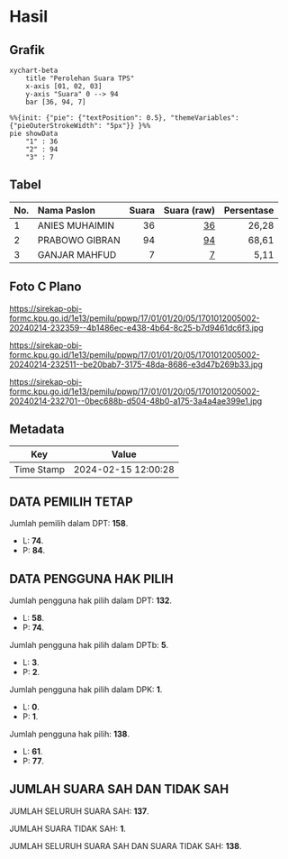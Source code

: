 # Hasil

## Grafik

```mermaid
xychart-beta
    title "Perolehan Suara TPS"
    x-axis [01, 02, 03]
    y-axis "Suara" 0 --> 94
    bar [36, 94, 7]
```

```mermaid
%%{init: {"pie": {"textPosition": 0.5}, "themeVariables": {"pieOuterStrokeWidth": "5px"}} }%%
pie showData
    "1" : 36
    "2" : 94
    "3" : 7
```

## Tabel

| No. | Nama Paslon    | Suara | Suara (raw) | Persentase |
|:--- |:-------------- | -----:| -----------:| ----------:|
| 1   | ANIES MUHAIMIN | 36    | [36][p-1]   | 26,28      |
| 2   | PRABOWO GIBRAN | 94    | [94][p-2]   | 68,61      |
| 3   | GANJAR MAHFUD  | 7     | [7][p-3]    | 5,11       |


[p-1]: https://github.com/gigit-pemilu/pemilu-2024-17-bengkulu/blob/main/pilpres/hitung-suara/sub/17-bengkulu/sub/01-bengkulu-selatan/sub/01-kedurang/sub/2005-keban-agung-i/sub/002-tps/sub/paslon-1.txt
[p-2]: https://github.com/gigit-pemilu/pemilu-2024-17-bengkulu/blob/main/pilpres/hitung-suara/sub/17-bengkulu/sub/01-bengkulu-selatan/sub/01-kedurang/sub/2005-keban-agung-i/sub/002-tps/sub/paslon-2.txt
[p-3]: https://github.com/gigit-pemilu/pemilu-2024-17-bengkulu/blob/main/pilpres/hitung-suara/sub/17-bengkulu/sub/01-bengkulu-selatan/sub/01-kedurang/sub/2005-keban-agung-i/sub/002-tps/sub/paslon-3.txt

## Foto C Plano

https://sirekap-obj-formc.kpu.go.id/1e13/pemilu/ppwp/17/01/01/20/05/1701012005002-20240214-232359--4b1486ec-e438-4b64-8c25-b7d9461dc6f3.jpg

https://sirekap-obj-formc.kpu.go.id/1e13/pemilu/ppwp/17/01/01/20/05/1701012005002-20240214-232511--be20bab7-3175-48da-8686-e3d47b269b33.jpg

https://sirekap-obj-formc.kpu.go.id/1e13/pemilu/ppwp/17/01/01/20/05/1701012005002-20240214-232701--0bec688b-d504-48b0-a175-3a4a4ae399e1.jpg


## Metadata

| Key        | Value               |
| ---------- | ------------------- |
| Time Stamp | 2024-02-15 12:00:28 |


## DATA PEMILIH TETAP

Jumlah pemilih dalam DPT: **158**.
 * L: **74**.
 * P: **84**.

## DATA PENGGUNA HAK PILIH

Jumlah pengguna hak pilih dalam DPT: **132**.
 * L: **58**.
 * P: **74**.

Jumlah pengguna hak pilih dalam DPTb: **5**.
 * L: **3**.
 * P: **2**.

Jumlah pengguna hak pilih dalam DPK: **1**.
 * L: **0**.
 * P: **1**.

Jumlah pengguna hak pilih: **138**.
 * L: **61**.
 * P: **77**.

## JUMLAH SUARA SAH DAN TIDAK SAH

JUMLAH SELURUH SUARA SAH: **137**.

JUMLAH SUARA TIDAK SAH: **1**.

JUMLAH SELURUH SUARA SAH DAN SUARA TIDAK SAH: **138**.


